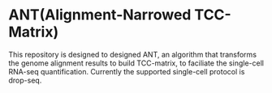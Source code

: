 ANT(Alignment-Narrowed TCC-Matrix)
=======
This repository is designed to designed ANT, an algorithm that transforms the genome alignment results to build TCC-matrix, to faciliate the single-cell RNA-seq quantification. Currently the supported single-cell protocol is drop-seq.

